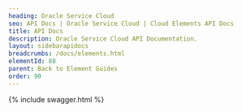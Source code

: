 ```yaml
---
heading: Oracle Service Cloud
seo: API Docs | Oracle Service Cloud | Cloud Elements API Docs
title: API Docs
description: Oracle Service Cloud API Documentation.
layout: sidebarapidocs
breadcrumbs: /docs/elements.html
elementId: 88
parent: Back to Element Guides
order: 90
---
```


{% include swagger.html %}
